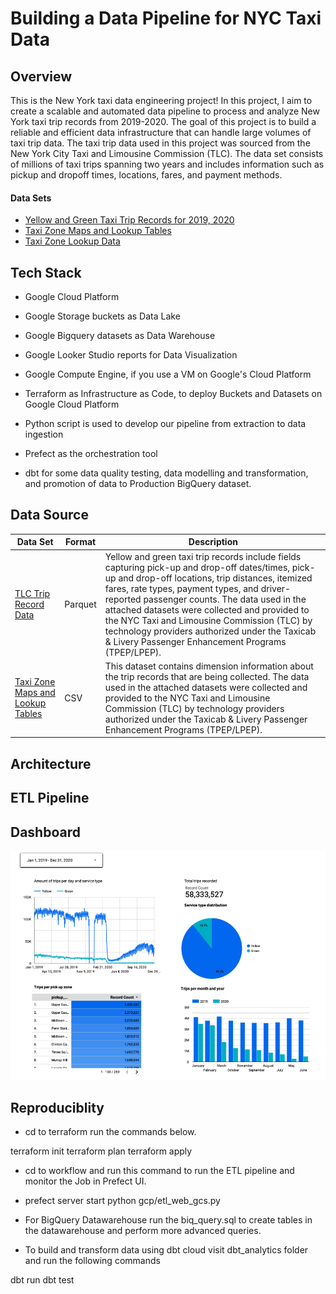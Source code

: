 
# Building a Data Pipeline for NYC Taxi Data




## Overview

This is the New York taxi data engineering project! In this project, I aim to create a scalable and automated data pipeline to process and analyze New York taxi trip records from 2019-2020. The goal of this project is to build a reliable and efficient data infrastructure that can handle large volumes of taxi trip data. The taxi trip data used in this project was sourced from the New York City Taxi and Limousine Commission (TLC). The data set consists of millions of taxi trips spanning two years and includes information such as pickup and dropoff times, locations, fares, and payment methods.

#### Data Sets 
* [Yellow and Green Taxi Trip Records for 2019, 2020](https://www1.nyc.gov/site/tlc/about/tlc-trip-record-data.page)
* [Taxi Zone Maps and Lookup Tables](https://www1.nyc.gov/site/tlc/about/tlc-trip-record-data.page)
* [Taxi Zone Lookup Data](https://www1.nyc.gov/site/tlc/about/tlc-trip-record-data.page)

## Tech Stack

* Google Cloud Platform
* Google Storage buckets as Data Lake
* Google Bigquery datasets as Data Warehouse
* Google Looker Studio reports for Data Visualization
* Google Compute Engine, if you use a VM on Google's Cloud Platform

* Terraform as Infrastructure as Code, to deploy Buckets and Datasets on Google Cloud Platform
* Python script is used to develop our pipeline from extraction to data ingestion
* Prefect as the orchestration tool
* dbt for some data quality testing, data modelling and transformation, and promotion of data to Production BigQuery dataset.

## Data Source 

| Data Set | Format | Description |
| ---      | ---    | ---         |
|[TLC Trip Record Data](https://travel.trade.gov/research/reports/i94/historical/2016.html)| Parquet | Yellow and green taxi trip records include fields capturing pick-up and drop-off dates/times, pick-up and drop-off locations, trip distances, itemized fares, rate types, payment types, and driver-reported passenger counts. The data used in the attached datasets were collected and provided to the NYC Taxi and Limousine Commission (TLC) by technology providers authorized under the Taxicab & Livery Passenger Enhancement Programs (TPEP/LPEP).
|[Taxi Zone Maps and Lookup Tables](https://www1.nyc.gov/site/tlc/about/tlc-trip-record-data.page)| CSV | This dataset contains dimension information about the trip records that are being collected. The data used in the attached datasets were collected and provided to the NYC Taxi and Limousine Commission (TLC) by technology providers authorized under the Taxicab & Livery Passenger Enhancement Programs (TPEP/LPEP).|

## Architecture
## ETL Pipeline
## Dashboard
![images](https://github.com/Bashman234/NYC_Taxi-Data-Pipeline/blob/main/images/Screenshot%202023-10-25%20at%2015.10.21.png)
## Reproduciblity 

* cd to terraform run the commands below.

terraform init
terraform plan
terraform apply

* cd to workflow and run this command to run the ETL pipeline and monitor the Job in Prefect UI.

* prefect server start
python gcp/etl_web_gcs.py 

* For BigQuery Datawarehouse run the biq_query.sql to create tables in the datawarehouse and perform more advanced queries.

* To build and transform data using dbt cloud visit dbt_analytics folder and run the following commands

dbt run
dbt test

